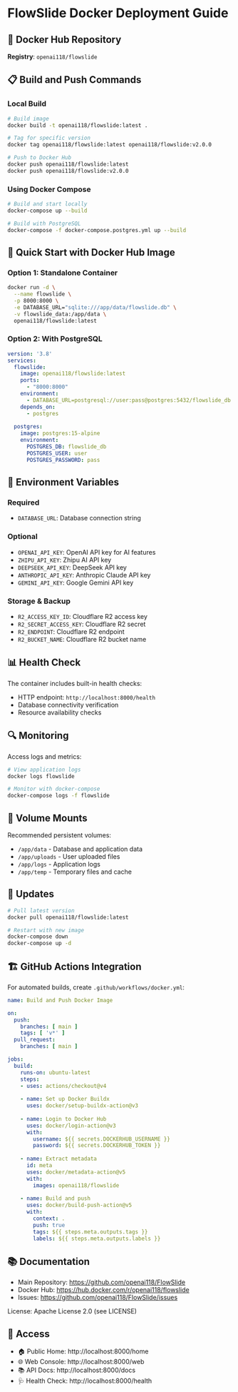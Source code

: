 # FlowSlide Docker Deployment Guide

## 🐳 Docker Hub Repository

**Registry**: `openai118/flowslide`

## 📋 Build and Push Commands

### Local Build
```bash
# Build image
docker build -t openai118/flowslide:latest .

# Tag for specific version
docker tag openai118/flowslide:latest openai118/flowslide:v2.0.0

# Push to Docker Hub
docker push openai118/flowslide:latest
docker push openai118/flowslide:v2.0.0
```

### Using Docker Compose
```bash
# Build and start locally
docker-compose up --build

# Build with PostgreSQL
docker-compose -f docker-compose.postgres.yml up --build
```

## 🚀 Quick Start with Docker Hub Image

### Option 1: Standalone Container
```bash
docker run -d \
  --name flowslide \
  -p 8000:8000 \
  -e DATABASE_URL="sqlite:///app/data/flowslide.db" \
  -v flowslide_data:/app/data \
  openai118/flowslide:latest
```

### Option 2: With PostgreSQL
```yaml
version: '3.8'
services:
  flowslide:
    image: openai118/flowslide:latest
    ports:
      - "8000:8000"
    environment:
      - DATABASE_URL=postgresql://user:pass@postgres:5432/flowslide_db
    depends_on:
      - postgres
      
  postgres:
    image: postgres:15-alpine
    environment:
      POSTGRES_DB: flowslide_db
      POSTGRES_USER: user
      POSTGRES_PASSWORD: pass
```

## 🔧 Environment Variables

### Required
- `DATABASE_URL`: Database connection string

### Optional
- `OPENAI_API_KEY`: OpenAI API key for AI features
- `ZHIPU_API_KEY`: Zhipu AI API key
- `DEEPSEEK_API_KEY`: DeepSeek API key
- `ANTHROPIC_API_KEY`: Anthropic Claude API key
- `GEMINI_API_KEY`: Google Gemini API key

### Storage & Backup
- `R2_ACCESS_KEY_ID`: Cloudflare R2 access key
- `R2_SECRET_ACCESS_KEY`: Cloudflare R2 secret
- `R2_ENDPOINT`: Cloudflare R2 endpoint
- `R2_BUCKET_NAME`: Cloudflare R2 bucket name

## 📊 Health Check

The container includes built-in health checks:
- HTTP endpoint: `http://localhost:8000/health`
- Database connectivity verification
- Resource availability checks

## 🔍 Monitoring

Access logs and metrics:
```bash
# View application logs
docker logs flowslide

# Monitor with docker-compose
docker-compose logs -f flowslide
```

## 📁 Volume Mounts

Recommended persistent volumes:
- `/app/data` - Database and application data
- `/app/uploads` - User uploaded files
- `/app/logs` - Application logs
- `/app/temp` - Temporary files and cache

## 🔄 Updates

```bash
# Pull latest version
docker pull openai118/flowslide:latest

# Restart with new image
docker-compose down
docker-compose up -d
```

## 🏗️ GitHub Actions Integration

For automated builds, create `.github/workflows/docker.yml`:

```yaml
name: Build and Push Docker Image

on:
  push:
    branches: [ main ]
    tags: [ 'v*' ]
  pull_request:
    branches: [ main ]

jobs:
  build:
    runs-on: ubuntu-latest
    steps:
    - uses: actions/checkout@v4
    
    - name: Set up Docker Buildx
      uses: docker/setup-buildx-action@v3
      
    - name: Login to Docker Hub
      uses: docker/login-action@v3
      with:
        username: ${{ secrets.DOCKERHUB_USERNAME }}
        password: ${{ secrets.DOCKERHUB_TOKEN }}
        
    - name: Extract metadata
      id: meta
      uses: docker/metadata-action@v5
      with:
        images: openai118/flowslide
        
    - name: Build and push
      uses: docker/build-push-action@v5
      with:
        context: .
        push: true
        tags: ${{ steps.meta.outputs.tags }}
        labels: ${{ steps.meta.outputs.labels }}
```

## 📚 Documentation

- Main Repository: https://github.com/openai118/FlowSlide
- Docker Hub: https://hub.docker.com/r/openai118/flowslide
- Issues: https://github.com/openai118/FlowSlide/issues

License: Apache License 2.0 (see LICENSE)

## 🚪 Access

- 🏠 Public Home: http://localhost:8000/home
- 🌐 Web Console: http://localhost:8000/web
- 📚 API Docs: http://localhost:8000/docs
- 🩺 Health Check: http://localhost:8000/health
